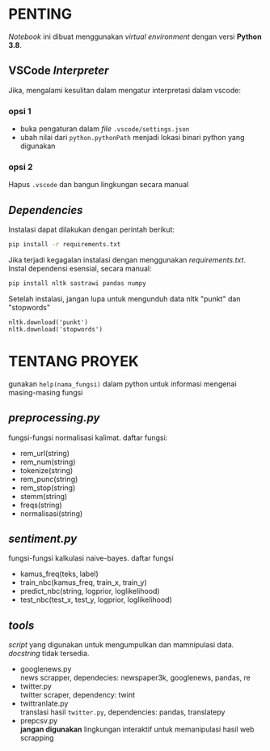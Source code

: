 # PENTING
*Notebook* ini dibuat menggunakan *virtual environment* dengan versi **Python 3.8**. 
## VSCode *Interpreter*
Jika, mengalami kesulitan dalam mengatur interpretasi dalam vscode:
### opsi 1
- buka pengaturan dalam *file* `.vscode/settings.json`
- ubah nilai dari `python.pythonPath` menjadi lokasi binari python yang digunakan 
### opsi 2
Hapus `.vscode` dan bangun lingkungan secara manual
## *Dependencies*
Instalasi dapat dilakukan dengan perintah berikut:
```bash
pip install -r requirements.txt
```
Jika terjadi kegagalan instalasi dengan menggunakan *requirements.txt*. Instal dependensi esensial, secara manual:
```bash
pip install nltk sastrawi pandas numpy
```
Setelah instalasi, jangan lupa untuk mengunduh data nltk "punkt" dan "stopwords"
```
nltk.download('punkt')
nltk.download('stopwords')
```
# TENTANG PROYEK
gunakan ```help(nama_fungsi)``` dalam python untuk informasi mengenai masing-masing fungsi
## *preprocessing.py*
fungsi-fungsi normalisasi kalimat. daftar fungsi:
- rem_url(string)
- rem_num(string)
- tokenize(string)
- rem_punc(string)
- rem_stop(string)
- stemm(string)
- freqs(string)
- normalisasi(string)
## *sentiment.py*
fungsi-fungsi kalkulasi naive-bayes. daftar fungsi
- kamus_freq(teks, label)
- train_nbc(kamus_freq, train_x, train_y)
- predict_nbc(string, logprior, loglikelihood)
- test_nbc(test_x, test_y, logprior, loglikelihood)

## *tools*
*script* yang digunakan untuk mengumpulkan dan mamnipulasi data. *docstring* tidak tersedia.
- googlenews.py 
    <br>news scrapper, dependecies: newspaper3k, googlenews, pandas, re
- twitter.py
    <br>twitter scraper, dependency: twint
- twittranlate.py
    <br>translasi hasil `twitter.py`, dependencies: pandas, translatepy
- prepcsv.py
    <br>**jangan digunakan** lingkungan interaktif untuk memanipulasi hasil web scrapping